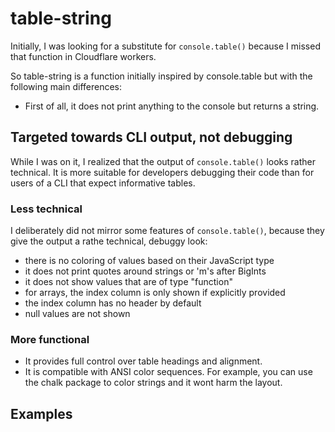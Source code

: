 # table-string

Initially, I was looking for a substitute for `console.table()` because I missed that function in Cloudflare workers.


So table-string is a function initially inspired by console.table but with the following main differences:

* First of all, it does not print anything to the console but returns a string.

## Targeted towards CLI output, not debugging

While I was on it, I realized that the output of `console.table()` looks rather technical. It is more suitable for developers debugging their code than for users of a CLI that expect informative tables.

### Less technical

I deliberately did not mirror some features of `console.table()`, because they give the output a rathe technical, debuggy look:  
 * there is no coloring of values based on their JavaScript type
 * it does not print quotes around strings or 'm's after BigInts
 * it does not show values that are of type "function"
 * for arrays, the index column is only shown if explicitly provided
 * the index column has no header by default 
 * null values are not shown

 ### More functional

 * It provides full control over table headings and alignment.
 * It is compatible with ANSI color sequences. For example, you can use the chalk package to color strings and it wont harm the layout.

 ## Examples